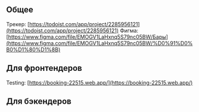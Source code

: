## Общее
Трекер: [https://todoist.com/app/project/2285956121](https://todoist.com/app/project/2285956121)
Фигма: [https://www.figma.com/file/EMOGV1LaHxnq5S79nc05BW/Бары](https://www.figma.com/file/EMOGV1LaHxnq5S79nc05BW/%D0%91%D0%B0%D1%80%D1%8B)

## Для фронтендеров
Testing: [https://booking-22515.web.app/](https://booking-22515.web.app/)

## Для бэкендеров
